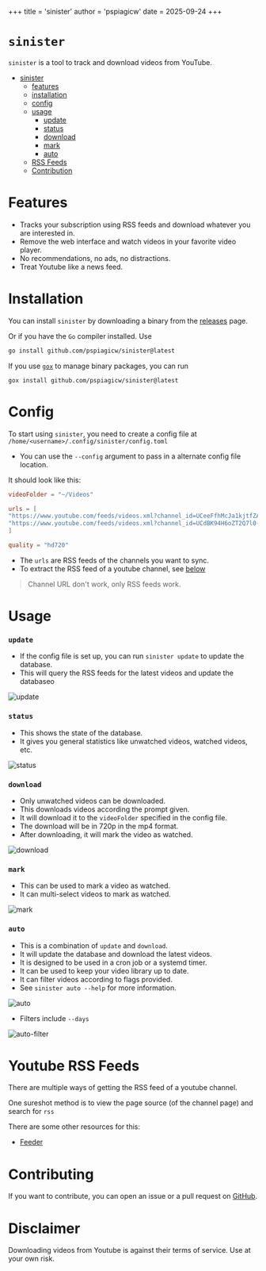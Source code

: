 +++
title = 'sinister'
author = 'pspiagicw'
date = 2025-09-24
+++

# `sinister`

`sinister` is a tool to track and download videos from YouTube.

- [sinister](#sinister)
    - [features](#features)
    - [installation](#installation)
    - [config](#config)
    - [usage](#usage)
        - [update](#update)
        - [status](#status)
        - [download](#download)
        - [mark](#mark)
        - [auto](#auto)
    - [RSS Feeds](#youtube-rss-feeds)
    - [Contribution](#youtube-rss-feeds)

# Features

- Tracks your subscription using RSS feeds and download whatever you are interested in.
- Remove the web interface and watch videos in your favorite video player.
- No recommendations, no ads, no distractions.
- Treat Youtube like a news feed.

# Installation

You can install `sinister` by downloading a binary from the [releases](https://github.com/pspiagicw/sinister/releases) page.

Or if you have the `Go` compiler installed. Use

```sh
go install github.com/pspiagicw/sinister@latest
```

If you use [`gox`](https://github.com/pspiagicw/gox) to manage binary packages, you can run

```
gox install github.com/pspiagicw/sinister@latest
```

# Config

To start using `sinister`, you need to create a config file at `/home/<username>/.config/sinister/config.toml`

- You can use the `--config` argument to pass in a alternate config file location.

It should look like this:

```toml
videoFolder = "~/Videos"

urls = [
"https://www.youtube.com/feeds/videos.xml?channel_id=UCeeFfhMcJa1kjtfZAGskOCA",
"https://www.youtube.com/feeds/videos.xml?channel_id=UCdBK94H6oZT2Q7l0-b0xmMg"
]

quality = "hd720"
```

- The `urls` are RSS feeds of the channels you want to sync.
- To extract the RSS feed of a youtube channel, see [below](#disclaimer)

> Channel URL don't work, only RSS feeds work.


# Usage

### `update`

- If the config file is set up, you can run `sinister update` to update the database.
- This will query the RSS feeds for the latest videos and update the databaseo

![update](/sinister/gifs/update.gif)

### `status`

- This shows the state of the database.
- It gives you general statistics like unwatched videos, watched videos, etc.

![status](/sinister/gifs/status.gif)

### `download`

- Only unwatched videos can be downloaded.
- This downloads videos according the prompt given.
- It will download it to the `videoFolder` specified in the config file.
- The download will be in 720p in the mp4 format.
- After downloading, it will mark the video as watched.

![download](/sinister/gifs/download.gif)

### `mark`

- This can be used to mark a video as watched.
- It can multi-select videos to mark as watched.

![mark](/sinister/gifs/mark.gif)

### `auto`

- This is a combination of `update` and `download`. 
- It will update the database and download the latest videos.
- It is designed to be used in a cron job or a systemd timer. 
- It can be used to keep your video library up to date.
- It can filter videos according to flags provided.
- See `sinister auto --help` for more information.

![auto](/sinister/gifs/auto.gif)

- Filters include `--days`

![auto-filter](/sinister/gifs/auto-filter.gif)

# Youtube RSS Feeds

There are multiple ways of getting the RSS feed of a youtube channel.

One sureshot method is to view the page source (of the channel page) and search for `rss`

There are some other resources for this:

- [Feeder](https://feeder.co/knowledge-base/rss-feed-creation/youtube-rss/)

# Contributing

If you want to contribute, you can open an issue or a pull request on [GitHub](https://github.com/pspiagicw/sinister).

# Disclaimer

Downloading videos from Youtube is against their terms of service. Use at your own risk.

